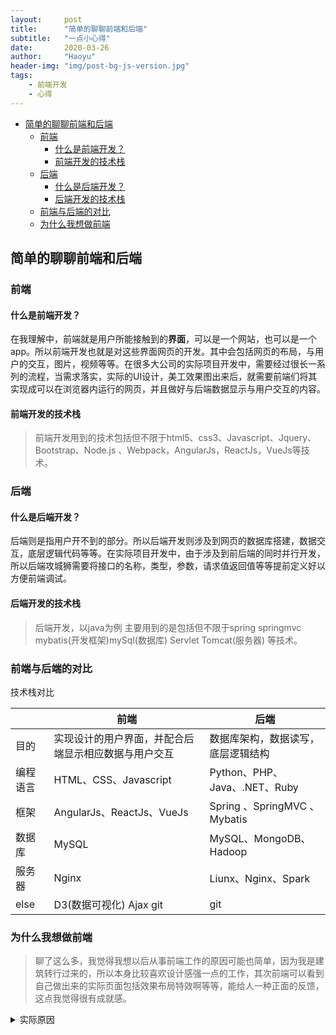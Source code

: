 ```yaml
---
layout:     post
title:      "简单的聊聊前端和后端"
subtitle:   "一点小心得"
date:       2020-03-26
author:     "Haoyu"
header-img: "img/post-bg-js-version.jpg"
tags:
    - 前端开发
    - 心得
---
```

- [简单的聊聊前端和后端](#%e7%ae%80%e5%8d%95%e7%9a%84%e8%81%8a%e8%81%8a%e5%89%8d%e7%ab%af%e5%92%8c%e5%90%8e%e7%ab%af)
  - [前端](#%e5%89%8d%e7%ab%af)
    - [什么是前端开发？](#%e4%bb%80%e4%b9%88%e6%98%af%e5%89%8d%e7%ab%af%e5%bc%80%e5%8f%91)
    - [前端开发的技术栈](#%e5%89%8d%e7%ab%af%e5%bc%80%e5%8f%91%e7%9a%84%e6%8a%80%e6%9c%af%e6%a0%88)
  - [后端](#%e5%90%8e%e7%ab%af)
    - [什么是后端开发？](#%e4%bb%80%e4%b9%88%e6%98%af%e5%90%8e%e7%ab%af%e5%bc%80%e5%8f%91)
    - [后端开发的技术栈](#%e5%90%8e%e7%ab%af%e5%bc%80%e5%8f%91%e7%9a%84%e6%8a%80%e6%9c%af%e6%a0%88)
  - [前端与后端的对比](#%e5%89%8d%e7%ab%af%e4%b8%8e%e5%90%8e%e7%ab%af%e7%9a%84%e5%af%b9%e6%af%94)
  - [为什么我想做前端](#%e4%b8%ba%e4%bb%80%e4%b9%88%e6%88%91%e6%83%b3%e5%81%9a%e5%89%8d%e7%ab%af)

<!-- END doctoc generated TOC please keep comment here to allow auto update -->



## 简单的聊聊前端和后端


### 前端

#### 什么是前端开发？

在我理解中，前端就是用户所能接触到的**界面**，可以是一个网站，也可以是一个app。所以前端开发也就是对这些界面网页的开发。其中会包括网页的布局，与用户的交互，图片，视频等等。在很多大公司的实际项目开发中，需要经过很长一系列的流程，当需求落实，实际的UI设计，美工效果图出来后，就需要前端们将其实现成可以在浏览器内运行的网页，并且做好与后端数据显示与用户交互的内容。

#### 前端开发的技术栈

>前端开发用到的技术包括但不限于html5、css3、Javascript、Jquery、Bootstrap、Node.js 、Webpack，AngularJs，ReactJs，VueJs等技术。

### 后端

#### 什么是后端开发？

后端则是指用户开不到的部分。所以后端开发则涉及到网页的数据库搭建，数据交互，底层逻辑代码等等。在实际项目开发中，由于涉及到前后端的同时并行开发，所以后端攻城狮需要将接口的名称，类型，参数，请求值返回值等等提前定义好以方便前端调试。

#### 后端开发的技术栈

>后端开发，以java为例 主要用到的是包括但不限于spring  springmvc  mybatis(开发框架)mySql(数据库) Servlet Tomcat(服务器) 等技术。

### 前端与后端的对比

技术栈对比

|          | 前端                                                 | 后端                               |
| :------- | ---------------------------------------------------- | ---------------------------------- |
| 目的     | 实现设计的用户界面，并配合后端显示相应数据与用户交互 | 数据库架构，数据读写，底层逻辑结构 |
| 编程语言 | HTML、CSS、Javascript                                | Python、PHP、Java、.NET、Ruby      |
| 框架     | AngularJs、ReactJs、VueJs                            | Spring 、SpringMVC 、Mybatis       |
| 数据库   | MySQL                                                | MySQL、MongoDB、Hadoop             |
| 服务器   | Nginx                                                | Liunx、Nginx、Spark                |
| else     | D3(数据可视化)  Ajax git                             | git                                |



### 为什么我想做前端

>聊了这么多，我觉得我想以后从事前端工作的原因可能也简单，因为我是建筑转行过来的，所以本身比较喜欢设计感强一点的工作，其次前端可以看到自己做出来的实际页面包括效果布局特效啊等等，能给人一种正面的反馈，这点我觉得很有成就感。


<details>
<summary>实际原因</summary>

后端要学的太多了[doge]
</details>


